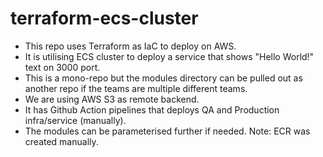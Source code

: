 # terraform-ecs-cluster
- This repo uses Terraform as IaC to deploy on AWS.
- It is utilising ECS cluster to deploy a service that shows "Hello World!" text on 3000 port.
- This is a mono-repo but the modules directory can be pulled out as another repo if the teams are multiple different teams.
- We are using AWS S3 as remote backend.
- It has Github Action pipelines that deploys QA and Production infra/service (manually).
- The modules can be parameterised further if needed.
Note: ECR was created manually.